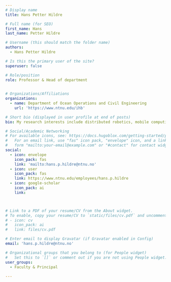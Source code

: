 ```yaml
---
# Display name
title: Hans Petter Hildre

# Full name (for SEO)
first_name: Hans
last_name: Petter Hildre

# Username (this should match the folder name)
authors:
  - Hans Petter Hildre

# Is this the primary user of the site?
superuser: false

# Role/position
role: Professor & Head of department
   

# Organizations/Affiliations
organizations:
  - name: Department of Ocean Operations and Civil Engineering
    url: 'https://www.ntnu.edu/ihb'

# Short bio (displayed in user profile at end of posts)
bio: My research interests include distributed robotics, mobile computing and programmable matter.

# Social/Academic Networking
# For available icons, see: https://docs.hugoblox.com/getting-started/page-builder/#icons
#   For an email link, use "fas" icon pack, "envelope" icon, and a link in the
#   form "mailto:your-email@example.com" or "#contact" for contact widget.
social:
  - icon: envelope
    icon_pack: fas
    link: 'mailto:hans.p.hildre@ntnu.no'
  - icon: user
    icon_pack: fas
    link: https://www.ntnu.edu/employees/hans.p.hildre
  - icon: google-scholar
    icon_pack: ai
    link: 



# Link to a PDF of your resume/CV from the About widget.
# To enable, copy your resume/CV to `static/files/cv.pdf` and uncomment the lines below.
# - icon: cv
#   icon_pack: ai
#   link: files/cv.pdf

# Enter email to display Gravatar (if Gravatar enabled in Config)
email: 'hans.p.hildre@ntnu.no'

# Organizational groups that you belong to (for People widget)
#   Set this to `[]` or comment out if you are not using People widget.
user_groups:
  - Faculty & Principal
  
---
```


